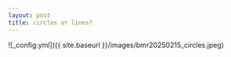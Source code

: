 ```yaml
---
layout: post
title: circles or lines?
---
```


![_config.yml]({{ site.baseurl }}/images/bmr20250215_circles.jpeg)
